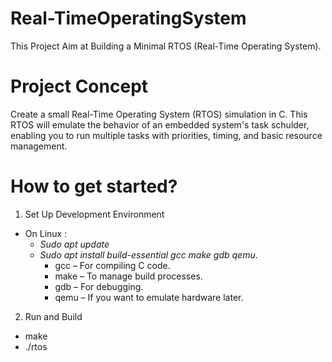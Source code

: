 # Real-TimeOperatingSystem
This Project Aim at Building a Minimal RTOS (Real-Time Operating System).

# Project Concept
Create a small Real-Time Operating System (RTOS) simulation in C.
This RTOS will emulate the behavior of an embedded system's task schulder, enabling you to run multiple tasks with priorities, timing, and basic resource management.

# How to get started?
1. Set Up Development Environment
- On Linux : 
    - *Sudo apt update*
    - *Sudo apt install build-essential gcc make gdb qemu*.
        - gcc – For compiling C code.
        - make – To manage build processes.
        - gdb – For debugging.
        - qemu – If you want to emulate hardware later.
2. Run and Build
- make
- ./rtos